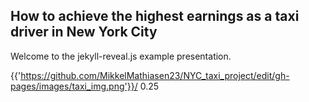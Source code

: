 ## How to achieve the highest earnings as a taxi driver in New York City 

Welcome to the jekyll-reveal.js example presentation.

<backgroundimage> {{'https://github.com/MikkelMathiasen23/NYC_taxi_project/edit/gh-pages/images/taxi_img.png'}}/ </backgroundimage> <backgroundimageopacity>0.25</backgroundimageopacity>

